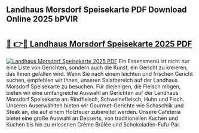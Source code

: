 ## Landhaus Morsdorf Speisekarte PDF Download Online 2025 bPVlR

# <h2><a href="http://gcaab6.nevu.top/?p=Landhaus+Morsdorf+Speisekarte">🔗 👉🔴 Landhaus Morsdorf Speisekarte 2025 PDF</a></h2>

[![Landhaus Morsdorf Speisekarte 2025 PDF](https://i.imgur.com/dBaPXMq.png)](http://gcaab6.nevu.top/?p=Landhaus+Morsdorf+Speisekarte)
Ein Essensmenü ist nicht nur eine Liste von Gerichten, sondern auch die Kunst, ein Gericht zu kreieren, das Ihnen gefallen wird. Wenn Sie nach einem leichten und frischen Gericht suchen, empfehlen wir Ihnen, unseren Salatbereich auf der Landhaus Morsdorf Speisekarte zu besuchen. Für diejenigen, die Fleisch mögen, bieten wir eine umfangreiche Auswahl an Gerichten auf der Landhaus Morsdorf Speisekarte an: Rindfleisch, Schweinefleisch, Huhn und Fisch. Unseren Auserwählten bieten wir Gourmet-Gerichte wie Schaschlik und Steak an, die auf einem Holzfeuer zubereitet werden. Unsere Cafeteria bietet eine große Auswahl an Desserts, von traditionellen Kuchen und Kuchen bis hin zu erlesenen Crème Brûlée und Schokoladen-Fufu-Pai.
